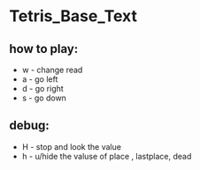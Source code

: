 # Tetris_Base_Text

## how to play:
* w - change read
* a - go left
* d - go right
* s - go down

## debug:
* H - stop and look the value
* h - u/hide the valuse of place , lastplace, dead
